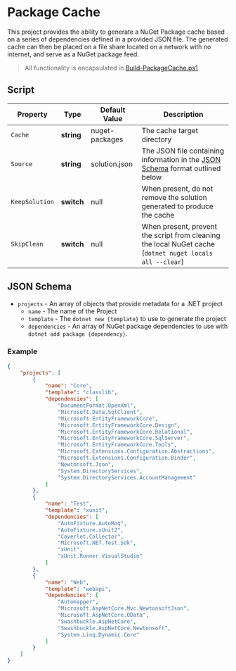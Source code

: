 # Package Cache

This project provides the ability to generate a NuGet Package cache based on a series of dependencies defined in a provided JSON file. The generated cache can then be placed on a file share located on a network with no internet, and serve as a NuGet package feed.

> All functionality is encapsulated in [Build-PackageCache.ps1](./Build-PackageCache.ps1)

## Script

Property | Type | Default Value | Description
---------|------|---------------|------------
`Cache` | **string** | nuget-packages | The cache target directory
`Source` | **string** | solution.json | The JSON file containing information in the [JSON Schema](#json-schema) format outlined below
`KeepSolution` | **switch** | null | When present, do not remove the solution generated to produce the cache
`SkipClean` | **switch** | null | When present, prevent the script from cleaning the local NuGet cache (`dotnet nuget locals all --clear`)

## JSON Schema

* `projects` - An array of objects that provide metadata for a .NET project
	* `name` - The name of the Project
	* `template` - The `dotnet new {template}` to use to generate the project
	* `dependencies` - An array of NuGet package dependencies to use with `dotnet add package {dependency}`.

### Example

```json
{
	"projects": [
		{
			"name": "Core",
			"template": "classlib",
			"dependencies": [
				"DocumentFormat.OpenXml",
				"Microsoft.Data.SqlClient",
				"Microsoft.EntityFrameworkCore",
				"Microsoft.EntityFrameworkCore.Design",
				"Microsoft.EntityFrameworkCore.Relational",
				"Microsoft.EntityFrameworkCore.SqlServer",
				"Microsoft.EntityFrameworkCore.Tools",
				"Microsoft.Extensions.Configuration.Abstractions",
				"Microsoft.Extensions.Configuration.Binder",
				"Newtonsoft.Json",
				"System.DirectoryServices",
				"System.DirectoryServices.AccountManagement"
			]
		},
		{
			"name": "Test",
			"template": "xunit",
			"dependencies": [
				"AutoFixture.AutoMoq",
				"AutoFixture.xUnit2",
				"Coverlet.Collector",
				"Microsoft.NET.Test.Sdk",
				"xUnit",
				"xUnit.Runner.VisualStudio"
			]
		},
		{
			"name": "Web",
			"template": "webapi",
			"dependencies": [
				"Automapper",
				"Microsoft.AspNetCore.Mvc.NewtonsoftJson",
				"Microsoft.AspNetCore.OData",
				"Swashbuckle.AspNetCore",
				"Swashbuckle.AspNetCore.Newtonsoft",
				"System.Linq.Dynamic.Core"
			]
		}
	]
}
```